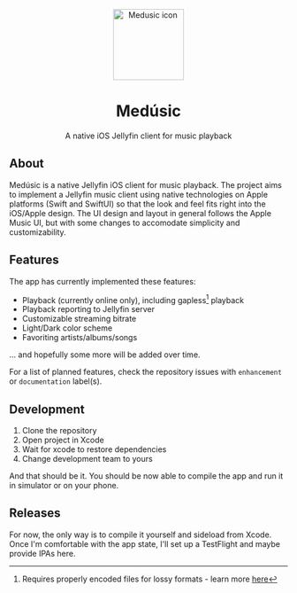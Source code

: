 <div align=center>
  <img src='resources/appIcon.jpeg' alt='Medusic icon' width=128 height=128 />
  <div align=center>
    <h1>Medúsic</h1>
    <p>A native iOS Jellyfin client for music playback</p>
  </div>
</div>

## About

Medúsic is a native Jellyfin iOS client for music playback. The project aims to implement a Jellyfin music client using native technologies on Apple platforms (Swift and SwiftUI) so that the look and feel fits right into the iOS/Apple design. The UI design and layout in general follows the Apple Music UI, but with some changes to accomodate simplicity and customizability.

## Features

The app has currently implemented these features:

- Playback (currently online only), including gapless[^1] playback
- Playback reporting to Jellyfin server
- Customizable streaming bitrate
- Light/Dark color scheme
- Favoriting artists/albums/songs

... and hopefully some more will be added over time.

For a list of planned features, check the repository issues with `enhancement` or `documentation` label(s).

[^1]: Requires properly encoded files for lossy formats - learn more [here](https://en.wikipedia.org/wiki/Gapless_playback#Format_support)

## Development

1. Clone the repository
2. Open project in Xcode
3. Wait for xcode to restore dependencies
4. Change development team to yours

And that should be it. You should be now able to compile the app and run it in simulator or on your phone.

## Releases

For now, the only way is to compile it yourself and sideload from Xcode. Once I'm comfortable with the app state, I'll set up a TestFlight and maybe provide IPAs here.
